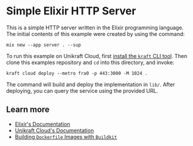 # Simple Elixir HTTP Server

This is a simple HTTP server written in the Elixir programming language.
The initial contents of this example were created by using the command:

```console
mix new --app server . --sup
```

To run this example on Unikraft Cloud, first [install the `kraft` CLI tool](https://unikraft.org/docs/cli).
Then clone this examples repository and `cd` into this directory, and invoke:

```console
kraft cloud deploy --metro fra0 -p 443:3000 -M 1024 .
```

The command will build and deploy the implementation in `lib/`.
After deploying, you can query the service using the provided URL.

## Learn more

- [Elixir's Documentation](https://elixir-lang.org/docs.html)
- [Unikraft Cloud's Documentation](https://unikraft.cloud/docs/)
- [Building `Dockerfile` Images with `Buildkit`](https://unikraft.org/guides/building-dockerfile-images-with-buildkit)
